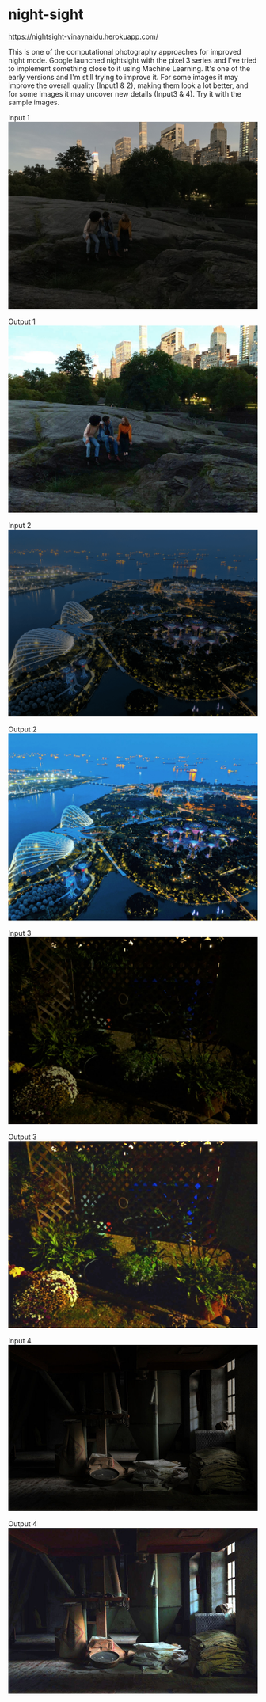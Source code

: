 # night-sight

https://nightsight-vinaynaidu.herokuapp.com/

This is one of the computational photography approaches for improved night mode. Google launched nightsight with the pixel 3 series and I've tried to implement something close to it using Machine Learning. It's one of the early versions and I'm still trying to improve it. 
For some images it may improve the overall quality (Input1 & 2), making them look a lot better, and for some images it may uncover new details (Input3 & 4). Try it with the sample images.

Input 1
![](sample-input/people.jpeg)

Output 1
![](sample-output/finaloutpeople.jpeg)

Input 2
![](sample-input/amazin.jpeg)

Output 2
![](sample-output/finaloutamazin.jpeg)

Input 3
![](sample-input/garden.jpeg)

Output 3
![](sample-output/finaloutgarden.jpeg)

Input 4
![](sample-input/items.jpg)

Output 4
![](sample-output/finaloutitem.jpg)
